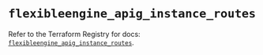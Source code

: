 # `flexibleengine_apig_instance_routes`

Refer to the Terraform Registry for docs: [`flexibleengine_apig_instance_routes`](https://registry.terraform.io/providers/flexibleenginecloud/flexibleengine/1.46.0/docs/resources/apig_instance_routes).
